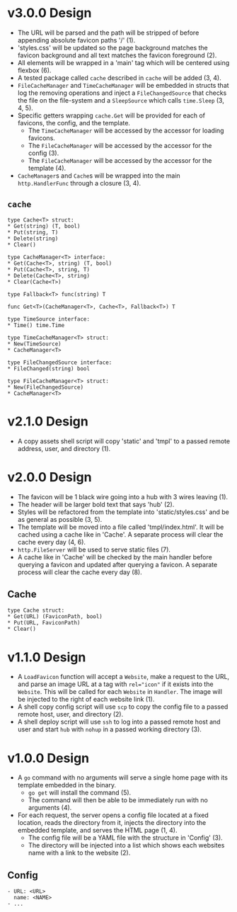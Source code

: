 # v3.0.0 Design

* The URL will be parsed and the path will be stripped of before appending
  absolute favicon paths '/' (1).
* 'styles.css' will be updated so the page background matches the favicon
  background and all text matches the favicon foreground (2).
* All elements will be wrapped in a 'main' tag which will be centered using
  flexbox (6).
* A tested package called `cache` described in `cache` will be added (3, 4).
* `FileCacheManager` and `TimeCacheManager` will be embedded in structs that
  log the removing operations and inject a `FileChangedSource` that checks the
  file on the file-system and a `SleepSource` which calls `time.Sleep`
  (3, 4, 5).
* Specific getters wrapping `cache.Get` will be provided for each of favicons,
  the config, and the template.
    - The `TimeCacheManager` will be accessed by the accessor for loading
      favicons.
    - The `FileCacheManager` will be accessed by the accessor for the config
      (3).
    - The `FileCacheManager` will be accessed by the accessor for the template
      (4).
* `CacheManager`s and `Cache`s will be wrapped into the main `http.HandlerFunc`
  through a closure (3, 4).

## `cache`

```
type Cache<T> struct:
* Get(string) (T, bool)
* Put(string, T)
* Delete(string)
* Clear()
```

```
type CacheManager<T> interface:
* Get(Cache<T>, string) (T, bool)
* Put(Cache<T>, string, T)
* Delete(Cache<T>, string)
* Clear(Cache<T>)
```

```
type Fallback<T> func(string) T
```

```
func Get<T>(CacheManager<T>, Cache<T>, Fallback<T>) T
```

```
type TimeSource interface:
* Time() time.Time
```

```
type TimeCacheManager<T> struct:
* New(TimeSource)
* CacheManager<T>
```

```
type FileChangedSource interface:
* FileChanged(string) bool
```

```
type FileCacheManager<T> struct:
* New(FileChangedSource)
* CacheManager<T>
```

# v2.1.0 Design

* A copy assets shell script will copy 'static' and 'tmpl' to a passed remote
  address, user, and directory (1).

# v2.0.0 Design

* The favicon will be 1 black wire going into a hub with 3 wires leaving (1).
* The header will be larger bold text that says 'hub' (2).
* Styles will be refactored from the template into 'static/styles.css' and be as
  general as possible (3, 5).
* The template will be moved into a file called 'tmpl/index.html'. It will be
  cached using a cache like in 'Cache'. A separate process will clear the cache
  every day (4, 6).
* `http.FileServer` will be used to serve static files (7).
* A cache like in 'Cache' will be checked by the main handler before querying a
  favicon and updated after querying a favicon. A separate process will clear
  the cache every day (8).

## Cache

```
type Cache struct:
* Get(URL) (FaviconPath, bool)
* Put(URL, FaviconPath)
* Clear()
```

# v1.1.0 Design

* A `LoadFavicon` function will accept a `Website`, make a request to the
  URL, and parse an image URL at a tag with `rel="icon"` if it exists into the
  `Website`. This will be called for each `Website` in `Handler`. The image will
  be injected to the right of each website link (1).
* A shell copy config script will use `scp` to copy the config file to a passed
  remote host, user, and directory (2).
* A shell deploy script will use `ssh` to log into a passed remote host and user
  and start `hub` with `nohup` in a passed working directory (3).

# v1.0.0 Design

* A `go` command with no arguments will serve a single home page with its
  template embedded in the binary.
    - `go get` will install the command (5).
    - The command will then be able to be immediately run with no arguments (4).
* For each request, the server opens a config file located at a fixed location,
  reads the directory from it, injects the directory into the embedded template,
  and serves the HTML page (1, 4).
    - The config file will be a YAML file with the structure in 'Config' (3).
    - The directory will be injected into a list which shows each websites name
      with a link to the website (2).

## Config

```
- URL: <URL>
  name: <NAME>
- ...
```
